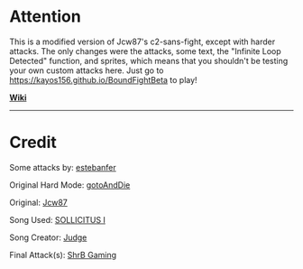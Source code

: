 # Attention
This is a modified version of Jcw87's c2-sans-fight, except with harder attacks. The only changes were the attacks, some text, the "Infinite Loop Detected" function, and sprites, which means that you shouldn't be testing your own custom attacks here. Just go to https://kayos156.github.io/BoundFightBeta to play!

[**Wiki**](https://github.com/kayos156/BoundFight/wiki)
________________________________________________________________________________

# Credit

Some attacks by: [estebanfer](https://www.reddit.com/user/estebanfer)

Original Hard Mode: [gotoAndDie](https://github.com/gotoAndDie)

Original: [Jcw87](https://github.com/Jcw87)

Song Used: [SOLLICITUS I](https://soundcloud.com/ragher/swapped-realities-au-sollicitius-original)

Song Creator: [Judge](https://soundcloud.com/ragher)

Final Attack(s): [ShrB Gaming](https://www.youtube.com/channel/UCirTdftrow2g5j_9x4T8r4w)
